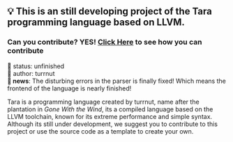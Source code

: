 ## 💡 This is an still developing project of the Tara programming language based on LLVM.
### Can you contribute? YES! [Click Here](/CONTRIBUTING.md) to see how you can contribute
🧪 status: unfinished<br/>
🧑 author: turrnut<br/>
**📰 news**: The disturbing errors in the parser is finally fixed! Which means the frontend of the language is nearly finished!

Tara is a programming language created by turrnut, name after the plantation in *Gone With the Wind*, its a compiled language based on the LLVM toolchain, known for its extreme performance and simple syntax. Although its still under development, we suggest you to contribute to this project or use the source code as a template to create your own.
